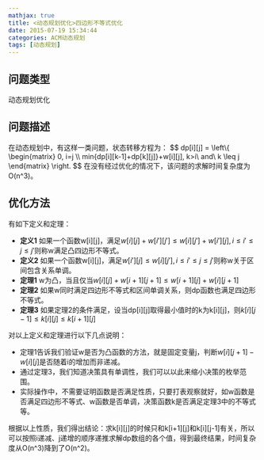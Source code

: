 ```yaml
---
mathjax: true
title: <动态规划优化>四边形不等式优化
date: 2015-07-19 15:34:44
categories: ACM动态规划
tags: [动态规划]
---
```


## 问题类型

动态规划优化

##	问题描述

在动态规划中，有这样一类问题，状态转移方程为：
$$
dp[i][j] =
	\left\\{
		\begin{matrix}
			0, i=j \\\\
			min\{dp[i][k-1]+dp[k][j]\}+w[i][j], k>i\ and\ k \leq j 
		\end{matrix}
	\right.
$$
在没有经过优化的情况下，该问题的求解时间复杂度为O(n^3)。

##	优化方法

有如下定义和定理：

*	<b>定义1</b>&nbsp;如果一个函数w[i][j]，满足$w[i][j] + w[i'][j'] \leq w[i][j'] + w[i'][j], i \leq i' \leq j \leq j'$则称w满足凸四边形不等式。
*	<b>定义2</b>&nbsp;如果一个函数w[i][j]，满足$w[i'][j] \leq w[i][j'], i \leq i' \leq j \leq j'$则称w关于区间包含关系单调。
*	<b>定理1</b>&nbsp;w为凸，当且仅当$w[i][j] + w[i + 1][j + 1] \leq w[i + 1][j] + w[i][j + 1]$
*	<b>定理2</b>&nbsp;如果w同时满足四边形不等式和区间单调关系，则dp函数也满足四边形不等式。
*	<b>定理3</b>&nbsp;如果定理2的条件满足，设当dp[i][j]取得最小值时的k为k[i][j]，则$k[i][j-1] \leq k[i][j] \leq k[i+1][j]$
	
对以上定义和定理进行以下几点说明：

*	定理1告诉我们验证w是否为凸函数的方法，就是固定变量j，判断$w[i][j+1]-w[i][j]$是否随着i的增加而非递减。
*	通过定理3，我们知道决策具有单调性，我们可以以此来缩小决策的枚举范围。
*	实际操作中，不需要证明函数是否满足性质，只要打表观察就好，如w函数是否满足四边形不等式、w函数是否单调，决策函数k是否满足定理3中的不等式等。
	
根据以上性质，我们得出结论：求k[i][j]的时候只和k[i+1][j]和k[i][j-1]有关，所以可以按照i递减、j递增的顺序递推求解dp数组的各个值，得到最终结果，时间复杂度从O(n^3)降到了O(n^2)。

